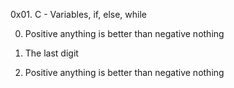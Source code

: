 0x01. C - Variables, if, else, while

0.  Positive anything is better than negative nothing

1. The last digit

2.  Positive anything is better than negative nothing
